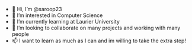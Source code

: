 - 👋 Hi, I’m @saroop23
- 👀 I’m interested in Computer Science
- 🌱 I’m currently learning at Laurier University 
- 💞️ I’m looking to collaborate on many projects and working with many people
- 📫 I want to learn as much as I can and im willing to take the extra step!

<!---
saroop23/saroop23 is a ✨ special ✨ repository because its `README.md` (this file) appears on your GitHub profile.
You can click the Preview link to take a look at your changes.
--->
